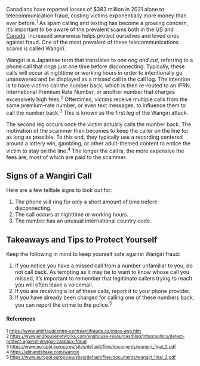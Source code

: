 Canadians have reported losses of $383 million in 2021 alone to telecommunication fraud, costing victims exponentially more money than ever before.<sup>1</sup> As spam calling and texting has become a growing concern, it’s important to be aware of the prevalent scams both in the [US](https://www.sipstack.com/resources/blog/the-state-of-spam-calling-in-the-US) and [Canada](https://www.sipstack.com/resources/blog/the-state-of-spam-calling-in-canada). Increased awareness helps protect ourselves and loved ones against fraud. One of the most prevalent of these telecommunications scams is called Wangiri.  

Wangiri is a Japanese term that translates to _one ring and cut_, referring to a phone call that rings just one time before disconnecting. Typically, these calls will occur at nighttime or working hours in order to intentionally go unanswered and be displayed as a missed call in the call log. The intention is to have victims call the number back, which is then re-routed to an IPRN, International Premium Rate Number, or another number that charges excessively high fees.<sup>2</sup>  Oftentimes, victims receive multiple calls from the same premium-rate number, or even text messages, to influence them to call the number back.<sup>3</sup> This is known as the first leg of the Wangiri attack.  

The second leg occurs once the victim actually calls the number back. The motivation of the scammer then becomes to keep the caller on the line for as long as possible. To this end, they typically use a recording centered around a lottery win, gambling, or other adult-themed content to entice the victim to stay on the line.<sup>4</sup> The longer the call is, the more expensive the fees are, most of which are paid to the scammer.
 

## Signs of a Wangiri Call
Here are a few telltale signs to look out for:
1)	The phone will ring for only a short amount of time before disconnecting.
2)	The call occurs at nighttime or working hours.
3)	The number has an unusual international country code.

## Takeaways and Tips to Protect Yourself
Keep the following in mind to keep yourself safe against Wangiri fraud:
1)	If you notice you have a missed call from a number unfamiliar to you, do not call back. As tempting as it may be to want to know whose call you missed, it’s important to remember that legitimate callers trying to reach you will often leave a voicemail.
2)	If you are receiving a lot of these calls, report it to your phone provider. 
3)	If you have already been charged for calling one of these numbers back, you can report the crime to the police.<sup>5</sup>





#### References
<sup>1 <a href="https://www.antifraudcentre-centreantifraude.ca/index-eng.htm" target="_blank">https://www.antifraudcentre-centreantifraude.ca/index-eng.htm</a></sup>  
<sup>2 <a href="https://www.enghousenetworks.com/enghouse-resources/blog/infographics/detect-protect-against-wangiri-callback-fraud" target="_blank">https://www.enghousenetworks.com/enghouse-resources/blog/infographics/detect-protect-against-wangiri-callback-fraud</a></sup>   
<sup>3 <a href="https://www.europol.europa.eu/sites/default/files/documents/wangiri_final_2.pdf" target="_blank">https://www.europol.europa.eu/sites/default/files/documents/wangiri_final_2.pdf</a></sup>   
<sup>4 <a href="https://abhandshake.com/wangiri" target="_blank">https://abhandshake.com/wangiri</a></sup>   
<sup>5 <a href="https://www.europol.europa.eu/sites/default/files/documents/wangiri_final_2.pdf" target="_blank">https://www.europol.europa.eu/sites/default/files/documents/wangiri_final_2.pdf</a></sup>  




